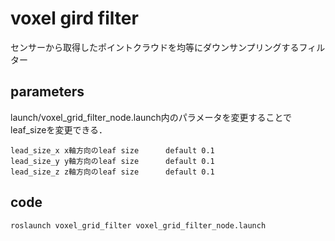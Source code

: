 # voxel gird filter

センサーから取得したポイントクラウドを均等にダウンサンプリングするフィルター

## parameters
launch/voxel_grid_filter_node.launch内のパラメータを変更することでleaf_sizeを変更できる．

```
lead_size_x x軸方向のleaf size      default 0.1
lead_size_y y軸方向のleaf size      default 0.1
lead_size_z z軸方向のleaf size      default 0.1
```
## code
```
roslaunch voxel_grid_filter voxel_grid_filter_node.launch 
```
